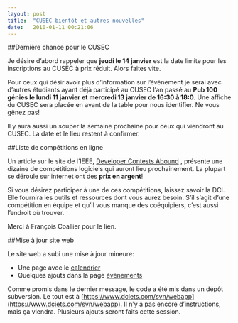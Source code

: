 ```yaml
---
layout: post
title:  "CUSEC bientôt et autres nouvelles"
date:   2010-01-11 00:21:06
---
```


##Dernière chance pour le CUSEC

Je désire d’abord rappeler que **jeudi le 14 janvier** est la date limite pour les inscriptions au CUSEC à prix réduit. Alors faites vite.

Pour ceux qui désir avoir plus d’information sur l’événement je serai avec d’autres étudiants ayant déjà participé au CUSEC l’an passé au **Pub 100 génies le lundi 11 janvier et mercredi 13 janvier de 16:30 à 18:0**. Une affiche du CUSEC sera placée en avant de la table pour nous identifier. Ne vous gênez pas!

Il y aura aussi un souper la semaine prochaine pour ceux qui viendront au CUSEC. La date et le lieu restent à confirmer.

##Liste de compétitions en ligne

Un article sur le site de l’IEEE, [Developer Contests Abound](http://www.computer.org/portal/web/buildyourcareer/et13/contests?utm_source=bronto&utm_medium=email&utm_term=Developer+Contests%3A+What+Do+You+Really+Win) , présente une dizaine de compétitions logiciels qui auront lieu prochainement. La plupart se déroule sur internet ont des **prix en argent**!

Si vous désirez participer à une de ces compétitions, laissez savoir la DCI. Elle fournira les outils et ressources dont vous aurez besoin. S’il s’agit d’une compétition en équipe et qu’il vous manque des coéquipiers, c’est aussi l’endroit où trouver.

Merci à François Coallier pour le lien.

##Mise à jour site web

Le site web a subi une mise à jour mineure:

* Une page avec le [calendrier](http://dciets.com/pages/calendrier)
* Quelques ajouts dans la page [événements](http://dciets.com/evenements)

Comme promis dans le dernier message, le code a été mis dans un dépôt subversion. Le tout est à [https://www.dciets.com/svn/webapp](https://www.dciets.com/svn/webapp). Il n’y a pas encore d’instructions, mais ça viendra. Plusieurs ajouts seront faits cette session.